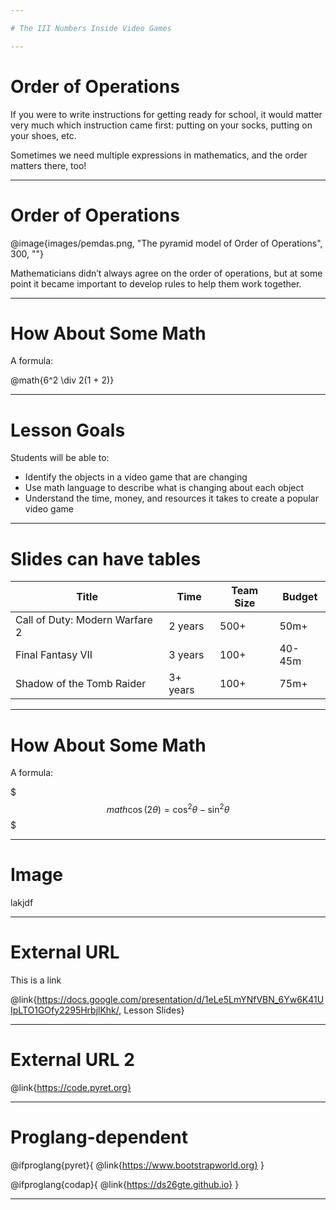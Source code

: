 ```yaml
---

# The III Numbers Inside Video Games

---
```


# Order of Operations

If you were to write instructions for getting ready for school, it would matter very much which instruction came first: putting on your socks, putting on your shoes, etc. 

Sometimes we need multiple expressions in mathematics, and the order matters there, too!

---

# Order of Operations

@image{images/pemdas.png, "The pyramid model of Order of Operations", 300, ""}

Mathematicians didn’t always agree on the order of operations, but at some point it became important to develop rules to help them work together.

---

# How About Some Math

A formula:

@math{6^2 \div 2(1 + 2)}

---

# Lesson Goals

Students will be able to:

- Identify the objects in a video game that are changing
- Use math language to describe what is changing about each object
- Understand the time, money, and resources it takes to create a popular video game

---

# Slides can have tables


Title | Time | Team Size | Budget
------|------|-----------|-------
Call of Duty: Modern Warfare 2 | 2 years | 500+ | 50m+
Final Fantasy VII | 3 years | 100+ | 40-45m
Shadow of the Tomb Raider | 3+ years | 100+ | 75m+

---

# How About Some Math

A formula:

$$$ math
\cos (2\theta) = \cos^2 \theta - \sin^2 \theta
$$$

---

# Image

lakjdf

---

# External URL

This is a link

@link{https://docs.google.com/presentation/d/1eLe5LmYNfVBN_6Yw6K41UIpLTO1GOfy2295HrbjlKhk/, Lesson Slides}

---

# External URL 2

@link{https://code.pyret.org}

---

# Proglang-dependent

@ifproglang{pyret}{
@link{https://www.bootstrapworld.org}
}

@ifproglang{codap}{
@link{https://ds26gte.github.io}
}

---

